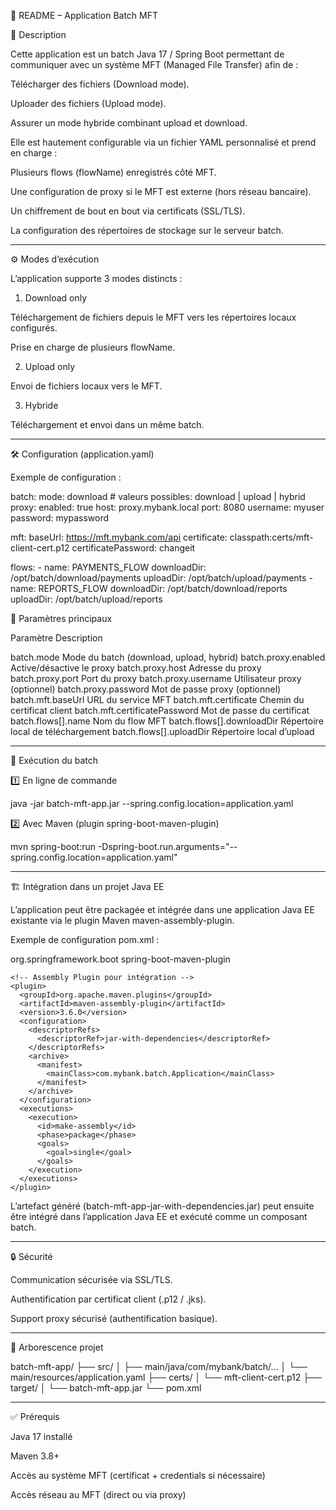 📄 README – Application Batch MFT

📌 Description

Cette application est un batch Java 17 / Spring Boot permettant de communiquer avec un système MFT (Managed File Transfer) afin de :

Télécharger des fichiers (Download mode).

Uploader des fichiers (Upload mode).

Assurer un mode hybride combinant upload et download.


Elle est hautement configurable via un fichier YAML personnalisé et prend en charge :

Plusieurs flows (flowName) enregistrés côté MFT.

Une configuration de proxy si le MFT est externe (hors réseau bancaire).

Un chiffrement de bout en bout via certificats (SSL/TLS).

La configuration des répertoires de stockage sur le serveur batch.



---

⚙️ Modes d’exécution

L’application supporte 3 modes distincts :

1. Download only

Téléchargement de fichiers depuis le MFT vers les répertoires locaux configurés.

Prise en charge de plusieurs flowName.



2. Upload only

Envoi de fichiers locaux vers le MFT.



3. Hybride

Téléchargement et envoi dans un même batch.





---

🛠️ Configuration (application.yaml)

Exemple de configuration :

batch:
  mode: download   # valeurs possibles: download | upload | hybrid
  proxy:
    enabled: true
    host: proxy.mybank.local
    port: 8080
    username: myuser
    password: mypassword

  mft:
    baseUrl: https://mft.mybank.com/api
    certificate: classpath:certs/mft-client-cert.p12
    certificatePassword: changeit

  flows:
    - name: PAYMENTS_FLOW
      downloadDir: /opt/batch/download/payments
      uploadDir: /opt/batch/upload/payments
    - name: REPORTS_FLOW
      downloadDir: /opt/batch/download/reports
      uploadDir: /opt/batch/upload/reports

🔑 Paramètres principaux

Paramètre	Description

batch.mode	Mode du batch (download, upload, hybrid)
batch.proxy.enabled	Active/désactive le proxy
batch.proxy.host	Adresse du proxy
batch.proxy.port	Port du proxy
batch.proxy.username	Utilisateur proxy (optionnel)
batch.proxy.password	Mot de passe proxy (optionnel)
batch.mft.baseUrl	URL du service MFT
batch.mft.certificate	Chemin du certificat client
batch.mft.certificatePassword	Mot de passe du certificat
batch.flows[].name	Nom du flow MFT
batch.flows[].downloadDir	Répertoire local de téléchargement
batch.flows[].uploadDir	Répertoire local d’upload



---

🚀 Exécution du batch

1️⃣ En ligne de commande

java -jar batch-mft-app.jar --spring.config.location=application.yaml

2️⃣ Avec Maven (plugin spring-boot-maven-plugin)

mvn spring-boot:run -Dspring-boot.run.arguments="--spring.config.location=application.yaml"


---

🏗️ Intégration dans un projet Java EE

L’application peut être packagée et intégrée dans une application Java EE existante via le plugin Maven maven-assembly-plugin.

Exemple de configuration pom.xml :

<build>
  <plugins>
    <!-- Plugin Spring Boot -->
    <plugin>
      <groupId>org.springframework.boot</groupId>
      <artifactId>spring-boot-maven-plugin</artifactId>
    </plugin>

    <!-- Assembly Plugin pour intégration -->
    <plugin>
      <groupId>org.apache.maven.plugins</groupId>
      <artifactId>maven-assembly-plugin</artifactId>
      <version>3.6.0</version>
      <configuration>
        <descriptorRefs>
          <descriptorRef>jar-with-dependencies</descriptorRef>
        </descriptorRefs>
        <archive>
          <manifest>
            <mainClass>com.mybank.batch.Application</mainClass>
          </manifest>
        </archive>
      </configuration>
      <executions>
        <execution>
          <id>make-assembly</id>
          <phase>package</phase>
          <goals>
            <goal>single</goal>
          </goals>
        </execution>
      </executions>
    </plugin>
  </plugins>
</build>

L’artefact généré (batch-mft-app-jar-with-dependencies.jar) peut ensuite être intégré dans l’application Java EE et exécuté comme un composant batch.


---

🔒 Sécurité

Communication sécurisée via SSL/TLS.

Authentification par certificat client (.p12 / .jks).

Support proxy sécurisé (authentification basique).



---

📂 Arborescence projet

batch-mft-app/
├── src/
│   ├── main/java/com/mybank/batch/...
│   └── main/resources/application.yaml
├── certs/
│   └── mft-client-cert.p12
├── target/
│   └── batch-mft-app.jar
└── pom.xml


---

✅ Prérequis

Java 17 installé

Maven 3.8+

Accès au système MFT (certificat + credentials si nécessaire)

Accès réseau au MFT (direct ou via proxy)



